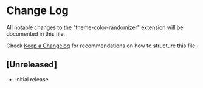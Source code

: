 # Change Log

All notable changes to the "theme-color-randomizer" extension will be documented in this file.

Check [Keep a Changelog](http://keepachangelog.com/) for recommendations on how to structure this file.

## [Unreleased]

- Initial release